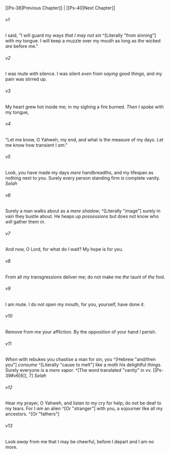 ﻿---
aliases:
  - Psalms 39
---

[[Ps-38|Previous Chapter]] | [[Ps-40|Next Chapter]]

###### v1
I said, "I will guard my ways
_that I may not sin_ ^[Literally "from sinning"] with my tongue.
I will keep a muzzle over my mouth
as long as _the_ wicked _are_ before me."

###### v2
I was mute _with_ silence. I was silent _even_ from _saying_ good _things_,
and my pain was stirred up.

###### v3
My heart grew hot inside me;
in my sighing a fire burned.
_Then_ I spoke with my tongue,

###### v4
"Let me know, O Yahweh, my end,
and what is the measure of my days.
Let me know how transient I _am_."

###### v5
Look, you have made my days _mere_ handbreadths,
and my lifespan as nothing next to you.
Surely every person standing firm _is_ complete vanity. _Selah_

###### v6
Surely a man walks about as a _mere_ _shadow_; ^[Literally "image"]
surely in vain they bustle about.
He heaps up _possessions_ but does not know who _will_ gather them _in_.

###### v7
And now, O Lord, for what do I wait?
My hope is for you.

###### v8
From all my transgressions deliver me;
do not make me _the_ taunt of _the_ fool.

###### v9
I am mute. I do not open my mouth,
for you, yourself, have done _it_.

###### v10
Remove from me your affliction.
By the opposition of your hand I perish.

###### v11
_When_ with rebukes you chastise a man for sin,
you ^[Hebrew "and/then you"] _consume_ ^[Literally "cause to melt"] like a moth his delightful _things_.
Surely everyone _is_ a _mere_ vapor. ^[The word translated "vanity" in vv. [[Ps-39#v6|6]], 7] _Selah_

###### v12
Hear my prayer, O Yahweh, and listen _to_ my cry for help;
do not be deaf to my tears.
For I _am_ an alien ^[Or "stranger"] with you,
a sojourner like all my ancestors. ^[Or "fathers"]

###### v13
Look _away_ from me that I may be cheerful,
before I depart and I am no more.
